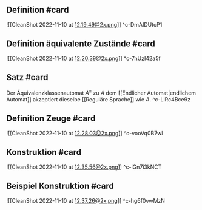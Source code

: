 ## Definition #card 
![[CleanShot 2022-11-10 at 12.19.49@2x.png]]
^c-DmAIDUtcP1

## Definition äquivalente Zustände #card 
![[CleanShot 2022-11-10 at 12.20.39@2x.png]]
^c-7nUzI42a5f

## Satz #card 
Der Äquivalenzklassenautomat $A^\equiv$ zu $A$ dem [[Endlicher Automat|endlichem Automat]] akzeptiert dieselbe [[Reguläre Sprache]] wie $A$.
^c-LlRc4Bce9z

## Definition Zeuge #card 
![[CleanShot 2022-11-10 at 12.28.03@2x.png]]
^c-vooVq0B7wl

## Konstruktion #card 
![[CleanShot 2022-11-10 at 12.35.56@2x.png]]
^c-iGn7i3kNCT

## Beispiel Konstruktion #card 
![[CleanShot 2022-11-10 at 12.37.26@2x.png]]
^c-hg6f0vwMzN
